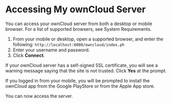 # Accessing My ownCloud Server

You can access your ownCloud server from both a desktop or mobile browser. For a list of supported browsers, see System Requirements.

1. From your mobile or desktop, open a supported browser, and enter the following:
`http://localhost:8080/owncloud/index.ph`
1. Enter your username and password.
1. Click **Connect**.

If your ownCloud server has a self-signed SSL certificate, you will see a warning message saying that the site is not trusted. Click **Yes** at the prompt.

If you logged in from your mobile, you  will be prompted to install the ownCloud app from the Google PlayStore or from the Apple App store.

You can now access the server.

